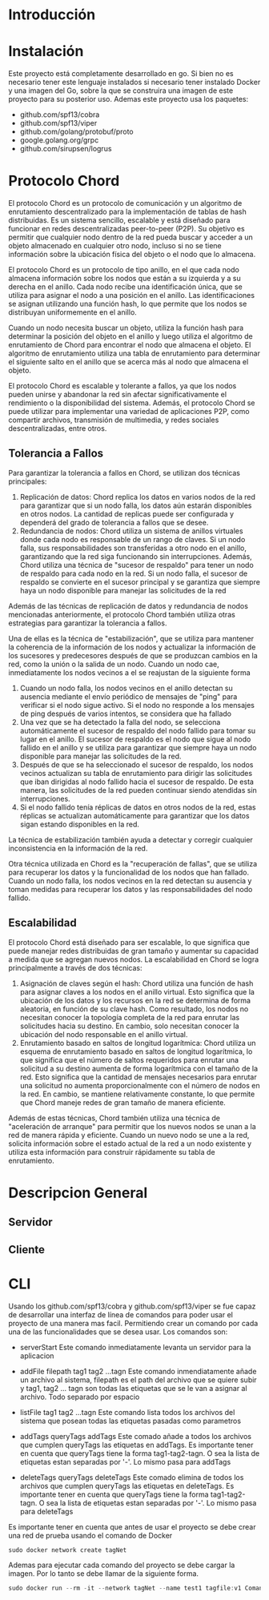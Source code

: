 # Introducción

# Instalación
Este proyecto está completamente desarrollado en go. Si bien no es necesario tener este lenguaje instalados
si necesario tener instalado Docker y una imagen del Go, sobre la que se construira una imagen de este proyecto para su posterior uso. Ademas este proyecto usa los paquetes:

- github.com/spf13/cobra
- github.com/spf13/viper
- github.com/golang/protobuf/proto
- google.golang.org/grpc
- github.com/sirupsen/logrus

# Protocolo Chord

El protocolo Chord es un protocolo de comunicación y un algoritmo de enrutamiento descentralizado para la implementación de tablas de hash distribuidas. Es un sistema sencillo, escalable  y está diseñado para funcionar en redes descentralizadas peer-to-peer (P2P). Su objetivo es permitir que cualquier nodo dentro de la red pueda buscar y acceder a un objeto almacenado en cualquier otro nodo, incluso si no se tiene información sobre la ubicación física del objeto o el nodo que lo almacena.

El protocolo Chord es un protocolo de tipo anillo, en el que cada nodo almacena información sobre los nodos que están a su izquierda y a su derecha en el anillo. Cada nodo recibe una identificación única, que se utiliza para asignar el nodo a una posición en el anillo. Las identificaciones se asignan utilizando una función hash, lo que permite que los nodos se distribuyan uniformemente en el anillo.

Cuando un nodo necesita buscar un objeto, utiliza la función hash para determinar la posición del objeto en el anillo y luego utiliza el algoritmo de enrutamiento de Chord para encontrar el nodo que almacena el objeto. El algoritmo de enrutamiento utiliza una tabla de enrutamiento para determinar el siguiente salto en el anillo que se acerca más al nodo que almacena el objeto.

El protocolo Chord es escalable y tolerante a fallos, ya que los nodos pueden unirse y abandonar la red sin afectar significativamente el rendimiento o la disponibilidad del sistema. Además, el protocolo Chord se puede utilizar para implementar una variedad de aplicaciones P2P, como compartir archivos, transmisión de multimedia, y redes sociales descentralizadas, entre otros.

## Tolerancia a Fallos

Para garantizar la tolerancia a fallos en Chord, se utilizan dos técnicas principales:

1. Replicación de datos: Chord replica los datos en varios nodos de la red para garantizar que si un nodo falla, los datos aún estarán disponibles en otros nodos. La cantidad de replicas puede ser configurada y dependerá del grado de tolerancia a fallos que se desee.
2. Redundancia de nodos: Chord utiliza un sistema de anillos virtuales donde cada nodo es responsable de un rango de claves. Si un nodo falla, sus responsabilidades son transferidas a otro nodo en el anillo, garantizando que la red siga funcionando sin interrupciones. Además, Chord utiliza una técnica de "sucesor de respaldo" para tener un nodo de respaldo para cada nodo en la red. Si un nodo falla, el sucesor de respaldo se convierte en el sucesor principal y se garantiza que siempre haya un nodo disponible para manejar las solicitudes de la red

Además de las técnicas de replicación de datos y redundancia de nodos mencionadas anteriormente, el protocolo Chord también utiliza otras estrategias para garantizar la tolerancia a fallos.

Una de ellas es la técnica de "estabilización", que se utiliza para mantener la coherencia de la información de los nodos y actualizar la información de los sucesores y predecesores después de que se produzcan cambios en la red, como la unión o la salida de un nodo. Cuando un nodo cae, inmediatamente los nodos vecinos a el se reajustan de la siguiente forma

1. Cuando un nodo falla, los nodos vecinos en el anillo detectan su ausencia mediante el envío periódico de mensajes de "ping" para verificar si el nodo sigue activo. Si el nodo no responde a los mensajes de ping después de varios intentos, se considera que ha fallado
2. Una vez que se ha detectado la falla del nodo, se selecciona automáticamente el sucesor de respaldo del nodo fallido para tomar su lugar en el anillo. El sucesor de respaldo es el nodo que sigue al nodo fallido en el anillo y se utiliza para garantizar que siempre haya un nodo disponible para manejar las solicitudes de la red.
3. Después de que se ha seleccionado el sucesor de respaldo, los nodos vecinos actualizan su tabla de enrutamiento para dirigir las solicitudes que iban dirigidas al nodo fallido hacia el sucesor de respaldo. De esta manera, las solicitudes de la red pueden continuar siendo atendidas sin interrupciones.
4. Si el nodo fallido tenía réplicas de datos en otros nodos de la red, estas réplicas se actualizan automáticamente para garantizar que los datos sigan estando disponibles en la red.

La técnica de estabilización también ayuda a detectar y corregir cualquier inconsistencia en la información de la red.

Otra técnica utilizada en Chord es la "recuperación de fallas", que se utiliza para recuperar los datos y la funcionalidad de los nodos que han fallado. Cuando un nodo falla, los nodos vecinos en la red detectan su ausencia y toman medidas para recuperar los datos y las responsabilidades del nodo fallido.

## Escalabilidad

El protocolo Chord está diseñado para ser escalable, lo que significa que puede manejar redes distribuidas de gran tamaño y aumentar su capacidad a medida que se agregan nuevos nodos. La escalabilidad en Chord se logra principalmente a través de dos técnicas:

1. Asignación de claves según el hash: Chord utiliza una función de hash para asignar claves a los nodos en el anillo virtual. Esto significa que la ubicación de los datos y los recursos en la red se determina de forma aleatoria, en función de su clave hash. Como resultado, los nodos no necesitan conocer la topología completa de la red para enrutar las solicitudes hacia su destino. En cambio, solo necesitan conocer la ubicación del nodo responsable en el anillo virtual.
2. Enrutamiento basado en saltos de longitud logarítmica: Chord utiliza un esquema de enrutamiento basado en saltos de longitud logarítmica, lo que significa que el número de saltos requeridos para enrutar una solicitud a su destino aumenta de forma logarítmica con el tamaño de la red. Esto significa que la cantidad de mensajes necesarios para enrutar una solicitud no aumenta proporcionalmente con el número de nodos en la red. En cambio, se mantiene relativamente constante, lo que permite que Chord maneje redes de gran tamaño de manera eficiente.

Además de estas técnicas, Chord también utiliza una técnica de "aceleración de arranque" para permitir que los nuevos nodos se unan a la red de manera rápida y eficiente. Cuando un nuevo nodo se une a la red, solicita información sobre el estado actual de la red a un nodo existente y utiliza esta información para construir rápidamente su tabla de enrutamiento.

# Descripcion General

## Servidor

## Cliente

# CLI
Usando los github.com/spf13/cobra  y github.com/spf13/viper se fue capaz de desarrollar una interfaz  de línea de comandos para poder usar el proyecto de una manera mas facil. Permitiendo crear un comando por cada una de las funcionalidades que se desea usar. Los comandos son:

- serverStart
 Este comando inmediatamente levanta un servidor para la aplicacion

- addFile filepath tag1 tag2 ...tagn
  Este comando inmendiatamente añade un archivo al sistema, filepath es el path del archivo que se quiere
  subir y tag1, tag2 ... tagn son todas las etiquetas que se le van a asignar al archivo. Todo separado por
  espacio

- listFile tag1 tag2 ...tagn
  Este comando lista todos los archivos del sistema que posean todas las etiquetas pasadas como parametros

- addTags queryTags addTags
  Este comado añade a todos los archivos que cumplen queryTags las etiquetas en addTags.
  Es importante tener en cuenta que queryTags tiene la forma tag1-tag2-tagn. O sea la lista de  etiquetas estan separadas por '-'. Lo mismo pasa para addTags

- deleteTags queryTags deleteTags
  Este comado elimina de todos los archivos que cumplen queryTags las etiquetas en deleteTags.
  Es importante tener en cuenta que queryTags tiene la forma tag1-tag2-tagn. O sea la lista de etiquetas estan separadas por '-'. Lo mismo pasa para deleteTags

Es importante tener en cuenta que antes de usar el proyecto se debe crear una red de prueba usando el comando de Docker

```powershell
sudo docker network create tagNet
```

Ademas para ejecutar cada comando del proyecto se debe cargar la imagen. Por lo tanto se debe llamar de la  siguiente forma.

```powershell
sudo docker run --rm -it --network tagNet --name test1 tagfile:v1 Comando
```
